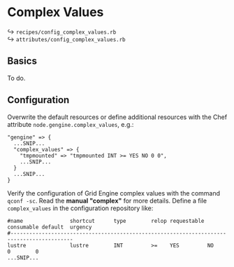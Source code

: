 
# Complex Values

↪ `recipes/config_complex_values.rb`  
↪ `attributes/config_complex_values.rb` 

## Basics

To do.

## Configuration

Overwrite the default resources or define additional resources with the Chef attribute `node.gengine.complex_values`, e.g.:

    "gengine" => {
      ...SNIP...
      "complex_values" => {
        "tmpmounted" => "tmpmounted INT >= YES NO 0 0",
        ...SNIP...
      }
      ...SNIP...
    } 

Verify the configuration of Grid Engine complex values with the command `qconf -sc`. Read the **manual "complex"** for more details. Define a file `complex_values` in the configuration repository like:

    #name               shortcut      type        relop requestable consumable default  urgency 
    #------------------------------------------------------------------------------------------
    lustre              lustre        INT         >=    YES         NO         0        0
    ...SNIP...

